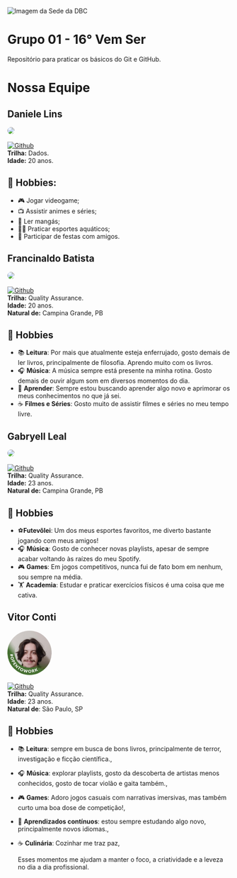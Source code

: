 ![Imagem da Sede da DBC](https://www.dbccompany.com.br/app/uploads/2022/11/Saber-evoluir-e-a-grande-revolucao.jpg)

# **Grupo 01 - 16° Vem Ser**

Repositório para praticar os básicos do Git e GitHub.

# Nossa Equipe

## Daniele Lins

<img width="100px" style="border-radius: 50%;" src="https://media.licdn.com/dms/image/v2/D4D03AQFF22xg6j6jgQ/profile-displayphoto-shrink_200_200/B4DZbpifESHQAY-/0/1747674854223?e=1753920000&v=beta&t=cgugphENBsv9lxS6-GdlIFwXUH8k1DfRR6Lu9bXP5rk"/><br>

[![Github](https://img.shields.io/badge/Github-%23181717.svg?style=for-the-badge&logo=github&logoColor=white)<br>](https://github.com/daniele-lins)
**Trilha:** Dados.<br>
**Idade:** 20 anos.

## 🎯 **Hobbies:**

- 🎮 Jogar videogame;
- 📺 Assistir animes e séries;
- 📖 Ler mangás;
- 🏊‍♀️ Praticar esportes aquáticos;
- 🍻 Participar de festas com amigos.

## Francinaldo Batista

<img width="100px" style="border-radius: 50%;" src="https://media.licdn.com/dms/image/v2/D4D03AQHKZ5pDiAsTaQ/profile-displayphoto-shrink_400_400/profile-displayphoto-shrink_400_400/0/1719816873238?e=1753920000&v=beta&t=Q42fjaKe3gaqhhN4MJacQMTXPqGIFFc1S8Tv-TG7rB0"/><br>

[![Github](https://img.shields.io/badge/Github-%23181717.svg?style=for-the-badge&logo=github&logoColor=white)<br>](https://github.com/Batissta)
**Trilha:** Quality Assurance.<br>
**Idade:** 20 anos.<br>
**Natural de:** Campina Grande, PB

## 🎯 Hobbies

- 📚 **Leitura**: Por mais que atualmente esteja enferrujado, gosto demais de ler livros, principalmente de filosofia. Aprendo muito com os livros.
- 🎧 **Música**: A música sempre está presente na minha rotina. Gosto demais de ouvir algum som em diversos momentos do dia.
- 🌱 **Aprender**: Sempre estou buscando aprender algo novo e aprimorar os meus conhecimentos no que já sei.
- ☕ **Filmes e Séries**: Gosto muito de assistir filmes e séries no meu tempo livre.

## Gabryell Leal

<img width="100px" style="border-radius: 50%;" src="https://media.licdn.com/dms/image/v2/D4D03AQEb4hvRu6q8lw/profile-displayphoto-shrink_400_400/B4DZbFg.h_GwAk-/0/1747070478897?e=1753920000&v=beta&t=H_HWPdFuGhEiM03SsGcLl7dMqFe3Ivfeys-Af94POOk"/><br>

[![Github](https://img.shields.io/badge/Github-%23181717.svg?style=for-the-badge&logo=github&logoColor=white)<br>](https://github.com/lealgabryell)
**Trilha:** Quality Assurance.<br>
**Idade:** 23 anos.<br>
**Natural de:** Campina Grande, PB

## 🎯 Hobbies

- ⚽**Futevôlei**: Um dos meus esportes favoritos, me diverto bastante jogando com meus amigos!
- 🎧 **Música**: Gosto de conhecer novas playlists, apesar de sempre acabar voltando às raízes do meu Spotify.
- 🎮 **Games**: Em jogos competitivos, nunca fui de fato bom em nenhum, sou sempre na média.
- 🏋️ **Academia**: Estudar e praticar exercícios físicos é uma coisa que me cativa.

## Vitor Conti

<img width="100px" style="border-radius: 50%;" src="./assets/image.png"/><br>

[![Github](https://img.shields.io/badge/Github-%23181717.svg?style=for-the-badge&logo=github&logoColor=white)<br>](https://github.com/VitorContiFideles)
**Trilha:** Quality Assurance.<br>
**Idade**: 23 anos.<br>
**Natural de**: São Paulo, SP

## 🎯 **Hobbies**

- 📚 **Leitura**: sempre em busca de bons livros, principalmente de terror, investigação e ficção científica.,
- 🎧 **Música**: explorar playlists, gosto da descoberta de artistas menos conhecidos, gosto de tocar violão e gaita também.,
- 🎮 **Games**: Adoro jogos casuais com narrativas imersivas, mas também curto uma boa dose de competição!,
- 🌱 **Aprendizados contínuos**: estou sempre estudando algo novo, principalmente novos idiomas.,
- ☕ **Culinária**: Cozinhar me traz paz,

  Esses momentos me ajudam a manter o foco, a criatividade e a leveza no dia a dia profissional.
